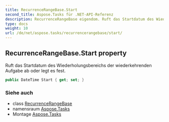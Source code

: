 ```yaml
---
title: RecurrenceRangeBase.Start
second_title: Aspose.Tasks für .NET-API-Referenz
description: RecurrenceRangeBase eigendom. Ruft das Startdatum des Wiederholungsbereichs der wiederkehrenden Aufgabe ab oder legt es fest.
type: docs
weight: 10
url: /de/net/aspose.tasks/recurrencerangebase/start/
---
```

## RecurrenceRangeBase.Start property

Ruft das Startdatum des Wiederholungsbereichs der wiederkehrenden Aufgabe ab oder legt es fest.

```csharp
public DateTime Start { get; set; }
```

### Siehe auch

* class [RecurrenceRangeBase](../)
* namensraum [Aspose.Tasks](../../recurrencerangebase/)
* Montage [Aspose.Tasks](../../../)


